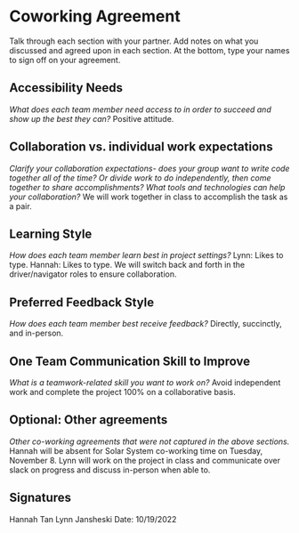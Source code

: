 # Coworking Agreement

Talk through each section with your partner. Add notes on what you discussed and agreed upon in each section. At the bottom, type your names to sign off on your agreement.

## Accessibility Needs
*What does each team member need access to in order to succeed and show up the best they can?*
Positive attitude.

## Collaboration vs. individual work expectations
*Clarify your collaboration expectations- does your group want to write code together all of the time? Or divide work to do independently, then come together to share accomplishments? What tools and technologies can help your collaboration?*
We will work together in class to accomplish the task as a pair.

## Learning Style
*How does each team member learn best in project settings?*
Lynn: Likes to type.
Hannah: Likes to type.
We will switch back and forth in the driver/navigator roles to ensure collaboration.

## Preferred Feedback Style
*How does each team member best receive feedback?*
Directly, succinctly, and in-person.

## One Team Communication Skill to Improve
*What is a teamwork-related skill you want to work on?*
Avoid independent work and complete the project 100% on a collaborative basis.

## Optional: Other agreements
*Other co-working agreements that were not captured in the above sections.*
Hannah will be absent for Solar System co-working time on Tuesday, November 8. Lynn will work on the project in class and communicate over slack on progress and discuss in-person when able to.

## Signatures
Hannah Tan  Lynn Jansheski
Date: 10/19/2022
